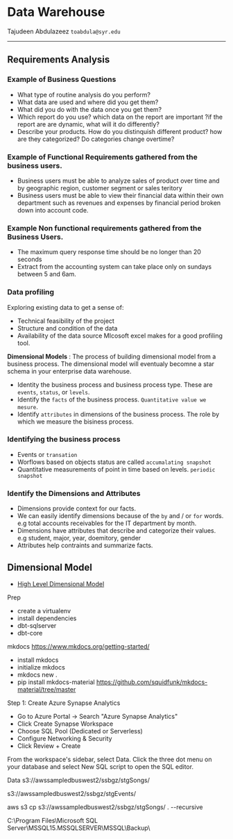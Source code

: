 # Data Warehouse 
Tajudeen Abdulazeez  `toabdula@syr.edu`
***
## Requirements Analysis
### Example of Business Questions 
* What type of routine analysis do you perform?
* What data are used and where did you get them?
* What did you do with the data once you get them?
* Which report do you use? which data on the report are important ?if the report are are dynamic, what will it do differently?
* Describe your products. How do you distinquish different product? how are they categorized? Do categories change overtime?

### Example of Functional Requirements gathered from the business users.
* Business users must be able to analyze sales of product over time and by geographic region, customer segment or sales teritory
* Business users must be able to view their financial data within their own department such as revenues and expenses by financial period broken down into account code.

### Example Non functional requirements gathered from the Business Users.
* The maximum query response time should be no longer than 20 seconds
* Extract from the accounting system can take place only on sundays between 5 and 6am.


### Data profiling
Exploring existing data to get a sense of:
* Technical feasibility of the project
* Structure and condition of the data
* Availability of the data source 
MIcosoft excel makes for a good profiling tool.


**Dimensional Models** : The process of building dimensional model from a business process. The dimensional model will eventualy becomne a star schema in your enterprise data warehouse.
* Identity the business process and business process type. These are `events`, `status`, or `levels`.
* Identify the `facts` of the business process. `Quantitative value we mesure`.
* Identify `attributes` in dimensions of the business process. The role by which we measure the bisiness process.

### Identifying the business process
* Events or `transation`
* Worflows based on objects status are called `accumalating snapshot`
* Quantitative measurements of point in time based on levels. `periodic snapshot`

### Identify the Dimensions and Attributes
* Dimensions provide context for our facts.
* We can easily identify dimensions because of the `by` and / or `for` words. e.g total accounts receivables for the IT department by month.
* Dimensions have attributes that describe and categorize their values. e.g student, major, year, doemitory, gender
* Attributes help contraints and summarize facts.

## Dimensional Model
* [High Level Dimensional Model]()



Prep 
- create a virtualenv 
- install dependencies 
 -  dbt-sqlserver
 -  dbt-core 


mkdocs 
https://www.mkdocs.org/getting-started/
- install mkdocs 
- initialize mkdocs 
- mkdocs new .
- pip install mkdocs-material
https://github.com/squidfunk/mkdocs-material/tree/master



Step 1: Create Azure Synapse Analytics
- Go to Azure Portal → Search "Azure Synapse Analytics"
- Click Create Synapse Workspace
- Choose SQL Pool (Dedicated or Serverless)
- Configure Networking & Security
- Click Review + Create


From the workspace's sidebar, select Data. Click the three dot menu on your database and select New SQL script to open the SQL editor.


Data 
s3://awssampledbuswest2/ssbgz/stgSongs/

s3://awssampledbuswest2/ssbgz/stgEvents/


aws s3 cp s3://awssampledbuswest2/ssbgz/stgSongs/ . --recursive




C:\Program Files\Microsoft SQL Server\MSSQL15.MSSQLSERVER\MSSQL\Backup\
